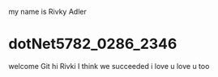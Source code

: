 my name is Rivky Adler
# dotNet5782_0286_2346
welcome Git
hi Rivki I think we succeeded
i love u love u too
